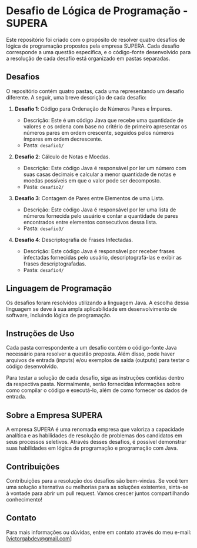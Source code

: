 # Desafio de Lógica de Programação - SUPERA

Este repositório foi criado com o propósito de resolver quatro desafios de lógica de programação propostos pela empresa SUPERA. Cada desafio corresponde a uma questão específica, e o código-fonte desenvolvido para a resolução de cada desafio está organizado em pastas separadas.

## Desafios

O repositório contém quatro pastas, cada uma representando um desafio diferente. A seguir, uma breve descrição de cada desafio:

1. **Desafio 1**: Código para Ordenação de Números Pares e Ímpares.
   - Descrição: Este é um código Java que recebe uma quantidade de valores e os ordena com base no critério de primeiro apresentar os números pares em ordem crescente, seguidos pelos números ímpares em ordem decrescente.
   - Pasta: `desafio1/`

2. **Desafio 2**: Cálculo de Notas e Moedas.
   - Descrição: Este código Java é responsável por ler um número com suas casas decimais e calcular a menor quantidade de notas e moedas possíveis em que o valor pode ser decomposto.
   - Pasta: `desafio2/`

3. **Desafio 3**: Contagem de Pares entre Elementos de uma Lista.
   - Descrição: Este código Java é responsável por ler uma lista de números fornecida pelo usuário e contar a quantidade de pares encontrados entre elementos consecutivos dessa lista.
   - Pasta: `desafio3/`

4. **Desafio 4**: Descriptografia de Frases Infectadas.
   - Descrição: Este código Java é responsável por receber frases infectadas fornecidas pelo usuário, descriptografá-las e exibir as frases descriptografadas.
   - Pasta: `desafio4/`

## Linguagem de Programação

Os desafios foram resolvidos utilizando a linguagem Java. A escolha dessa linguagem se deve à sua ampla aplicabilidade em desenvolvimento de software, incluindo lógica de programação.

## Instruções de Uso

Cada pasta correspondente a um desafio contém o código-fonte Java necessário para resolver a questão proposta. Além disso, pode haver arquivos de entrada (inputs) e/ou exemplos de saída (outputs) para testar o código desenvolvido.

Para testar a solução de cada desafio, siga as instruções contidas dentro da respectiva pasta. Normalmente, serão fornecidas informações sobre como compilar o código e executá-lo, além de como fornecer os dados de entrada.

## Sobre a Empresa SUPERA

A empresa SUPERA é uma renomada empresa que valoriza a capacidade analítica e as habilidades de resolução de problemas dos candidatos em seus processos seletivos. Através desses desafios, é possível demonstrar suas habilidades em lógica de programação e programação com Java.

## Contribuições

Contribuições para a resolução dos desafios são bem-vindas. Se você tem uma solução alternativa ou melhorias para as soluções existentes, sinta-se à vontade para abrir um pull request. Vamos crescer juntos compartilhando conhecimento!

## Contato

Para mais informações ou dúvidas, entre em contato através do meu e-mail: [victorgabdev@gmail.com]
